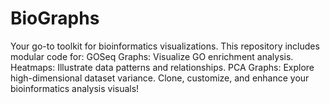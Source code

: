 # BioGraphs
Your go-to toolkit for bioinformatics visualizations. This repository includes modular code for:  GOSeq Graphs: Visualize GO enrichment analysis. Heatmaps: Illustrate data patterns and relationships. PCA Graphs: Explore high-dimensional dataset variance. Clone, customize, and enhance your bioinformatics analysis visuals!
